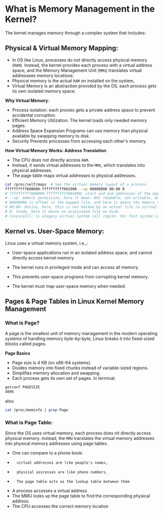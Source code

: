 # What is Memory Management in the Kernel?
The kernel manages memory through a complex system that includes:
## Physical & Virtual Memory Mapping:
 
   - In OS like Linux, processes do not directly access physical memory (`RAM`). Instead, the kernel provides each process with a virtual address space, and the Memory Management Unit (`MMU`) translates virtual addressees memory locations:
   - Physical memory is the actual `RAM` on installed on the system,
   - Virtual Memory is an abstraction provided by the OS, each process gets its own isolated memory space.

**Why Virtual Memory**:
- Process isolation: each proxies gets a private address space to prevent accidental corruption.
- Efficient Memory Utilization: The kernel loads only needed memory pages.
- Address Space Expansion Programs can use memory than physical available by swapping memory to disk.
- Security Prevents processes from accessing each other's memory.

**How Virtual Memory Works: Address Translation**
- The CPU does not directly access `RAM`.
- Instead, it sends virtual addresses to the `MMU`, which translates into physical addresses.
- The page table maps virtual addresses to physical addresses.
```bash
cat /proc/self/maps  # See the virtual memory layout of a process.
ffffffffff600000-ffffffffff601000 --xp 00000000 00:00 0                  [vsyscall]
# ffffffffff600000-ffffffffff601000: start and end addresses of the mapped memory region
# --xp: memory permission, here it mean: Not readable, not writable, but executable, Private mapping (not shared with other processes).
# 00000000 is offset in the mapped file, and here it means the memory starts from the beginning
# 00:00: Device, here, this is not backed by an actual file (a virtual memory)
# 0: Inode, here it means no associated file on disk.
# [vsyscall]: is alegacy virtual system call region. For fast system calls.
```

## Kernel vs. User-Space Memory:

Linux uses a virtual memory system, i.e.,:

-   User-space applications run in an isolated address space, and cannot directly access kernel memory
-   The kernel runs in privileged mode and can access all memory.

-   This prevents user-space programs from corrupting kernel memory.
-   The kernel must map user-space memory when needed.

## Pages & Page Tables in Linux Kernel Memory Management

### What is Page?
A page is the smallest unit of memory management in the modern operating systems of handling memory byte-by-byte, Linux breaks it into fixed-sized blocks called pages.

**Page Basics**

- Page size is 4 KB (on x86-64 systems).
- Divides memory into fixed chunks instead of variable-sized regions.
- Simplifies memory allocation and swapping.
- Each process gets its own set of pages.
In terminal:
```bash
getconf PAGESIZE
4096
```
also:
```bash
cat /proc/meminfo | grep Page
```

### What is Page Table:
Since the OS uses virtual memory, each process does nit directly access physical memory. instead, the `MMU` translates the virtual memory addresses into physical memory addresses using page tables.
-   One can compare to a phone book:
-       virtual addresses are like people's names,
-       physical assresses are like phone numbers.
-       The page table acts as the lookup table between them
* A process accesses a virtual address
* The MMU looks up the page table to find the corresponding physical address.
* The CPU accesses the correct memory location
